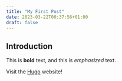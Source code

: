 ```yaml
---
title: "My First Post"
date: 2023-03-22T00:37:56+01:00
draft: false
---
```


## Introduction

This is **bold** text, and this is *emphasized* text.

Visit the [Hugo](https://gohugo.io) website!
